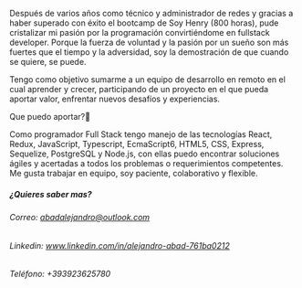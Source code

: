 Después de varios años como técnico y administrador de redes y gracias a haber superado 
con éxito el bootcamp de Soy Henry (800 horas),
pude cristalizar mi pasión por la programación convirtiéndome en fullstack developer.
Porque la fuerza de voluntad y la pasión por un sueño son más fuertes que el tiempo y la adversidad,
soy la demostración de que cuando se quiere, se puede.

Tengo como objetivo sumarme a un equipo de desarrollo en remoto en el cual aprender y crecer, participando de un proyecto en el que pueda aportar valor, enfrentar nuevos desafíos y experiencias.

Que puedo aportar?🎯

Como programador Full Stack tengo manejo de las tecnologías React, Redux, JavaScript, Typescript, EcmaScript6, HTML5, CSS, Express, Sequelize, PostgreSQL y Node.js, con ellas puedo encontrar soluciones ágiles y acertadas a todos los problemas o requerimientos competentes. Me gusta trabajar en equipo, soy paciente, colaborativo y flexible.

<!-- ![Imagen de presentacion]() -->


##### ¿Quieres saber mas?
###### Correo: abadalejandro@outlook.com
###### Linkedin: www.linkedin.com/in/alejandro-abad-761ba0212
###### Teléfono: +393923625780
